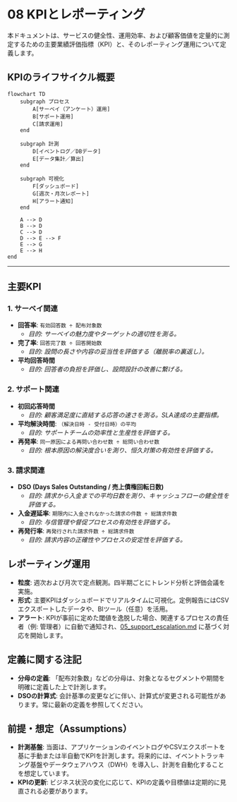 # 08 KPIとレポーティング

本ドキュメントは、サービスの健全性、運用効率、および顧客価値を定量的に測定するための主要業績評価指標（KPI）と、そのレポーティング運用について定義します。

## KPIのライフサイクル概要

```mermaid
flowchart TD
    subgraph プロセス
        A[サーベイ（アンケート）運用]
        B[サポート運用]
        C[請求運用]
    end

    subgraph 計測
        D[イベントログ／DBデータ]
        E[データ集計／算出]
    end

    subgraph 可視化
        F[ダッシュボード]
        G[週次・月次レポート]
        H[アラート通知]
    end

    A --> D
    B --> D
    C --> D
    D --> E --> F
    E --> G
    E --> H
end
```

---

## 主要KPI

### 1. サーベイ関連
- **回答率**: `有効回答数 ÷ 配布対象数`
  - *目的: サーベイの魅力度やターゲットの適切性を測る。*
- **完了率**: `回答完了数 ÷ 回答開始数`
  - *目的: 設問の長さや内容の妥当性を評価する（離脱率の裏返し）。*
- **平均回答時間**
  - *目的: 回答者の負担を評価し、設問設計の改善に繋げる。*

### 2. サポート関連
- **初回応答時間**
  - *目的: 顧客満足度に直結する応答の速さを測る。SLA達成の主要指標。*
- **平均解決時間**: `（解決日時 - 受付日時）の平均`
  - *目的: サポートチームの効率性と生産性を評価する。*
- **再発率**: `同一原因による再問い合わせ数 ÷ 総問い合わせ数`
  - *目的: 根本原因の解決度合いを測り、恒久対策の有効性を評価する。*

### 3. 請求関連
- **DSO (Days Sales Outstanding / 売上債権回転日数)**
  - *目的: 請求から入金までの平均日数を測り、キャッシュフローの健全性を評価する。*
- **入金遅延率**: `期限内に入金されなかった請求の件数 ÷ 総請求件数`
  - *目的: 与信管理や督促プロセスの有効性を評価する。*
- **再発行率**: `再発行された請求件数 ÷ 総請求件数`
  - *目的: 請求内容の正確性やプロセスの安定性を評価する。*

## レポーティング運用
- **粒度**: 週次および月次で定点観測。四半期ごとにトレンド分析と評価会議を実施。
- **形式**: 主要KPIはダッシュボードでリアルタイムに可視化。定例報告にはCSVエクスポートしたデータや、BIツール（任意）を活用。
- **アラート**: KPIが事前に定めた閾値を逸脱した場合、関連するプロセスの責任者（例: 管理者）に自動で通知され、[05_support_escalation.md](./05_support_escalation.md) に基づく対応を開始します。

## 定義に関する注記
- **分母の定義**: 「配布対象数」などの分母は、対象となるセグメントや期間を明確に定義した上で計測します。
- **DSOの計算式**: 会計基準の変更などに伴い、計算式が変更される可能性があります。常に最新の定義を参照してください。

## 前提・想定（Assumptions）
- **計測基盤**: 当面は、アプリケーションのイベントログやCSVエクスポートを基に手動または半自動でKPIを計測します。将来的には、イベントトラッキング基盤やデータウェアハウス（DWH）を導入し、計測を自動化することを想定しています。
- **KPIの更新**: ビジネス状況の変化に応じて、KPIの定義や目標値は定期的に見直される必要があります。

